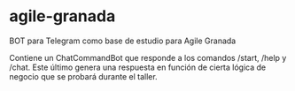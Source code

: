 # agile-granada

BOT para Telegram como base de estudio para Agile Granada

Contiene un ChatCommandBot que responde a los comandos /start, /help y /chat. Este último genera una respuesta en función de cierta lógica de negocio que se probará durante el taller.
